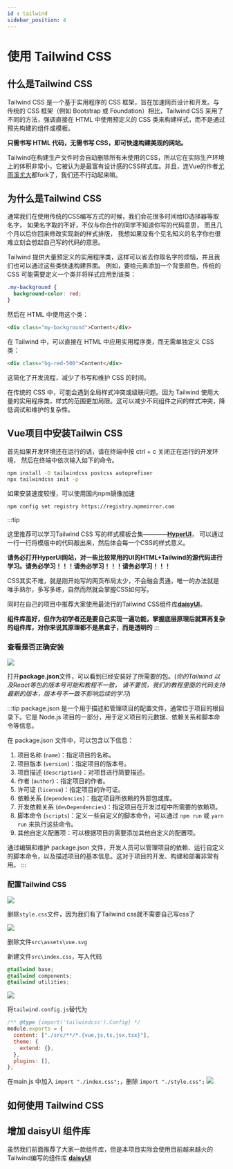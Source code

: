 ```yaml
---
id : tailwind
sidebar_position: 4
---
```


# 使用 Tailwind CSS

## 什么是Tailwind CSS

Tailwind CSS 是一个基于实用程序的 CSS 框架，旨在加速网页设计和开发。与传统的 CSS 框架（例如 Bootstrap 或 Foundation）相比，Tailwind CSS 采用了不同的方法，强调直接在 HTML 中使用预定义的 CSS 类来构建样式，而不是通过预先构建的组件或模板。

**只需书写 HTML 代码，无需书写 CSS，即可快速构建美观的网站。**

Tailwind在构建生产文件时会自动删除所有未使用的CSS，所以它在实际生产环境上的体积非常小，它被认为是最富有设计感的CSS样式库。并且，连Vue的作者[尤雨溪尤大](https://zh.wikipedia.org/wiki/%E5%B0%A4%E9%9B%A8%E6%BA%AA)都fork了，我们还不行动起来嘛。

## 为什么是Tailwind CSS

通常我们在使用传统的CSS编写方式的时候，我们会花很多时间给ID选择器等取名字，
如果名字取的不好，不仅与你合作的同学不知道你写的代码意思，
而且几个月以后你回来修改实现新的样式排版，
我想如果没有个见名知义的名字你也很难立刻会想起自己写的代码的意思。

Tailwind 提供大量预定义的实用程序类，这样可以省去你取名字的烦恼，并且我们也可以通过这些类快速构建界面。
例如，要给元素添加一个背景颜色，传统的 CSS 可能需要定义一个类并将样式应用到该类：

```css
.my-background {
  background-color: red;
}
```

然后在 HTML 中使用这个类：

```html
<div class="my-background">Content</div>
```

在 Tailwind 中，可以直接在 HTML 中应用实用程序类，而无需单独定义 CSS 类：

```html
<div class="bg-red-500">Content</div>
```

这简化了开发流程，减少了书写和维护 CSS 的时间。

在传统的 CSS 中，可能会遇到全局样式冲突或级联问题。因为 Tailwind 使用大量的实用程序类，样式的范围更加局限。这可以减少不同组件之间的样式冲突，降低调试和维护的复杂性。

## Vue项目中安装Tailwin CSS

首先如果开发环境还在运行的话，请在终端中按 ctrl + c 关闭正在运行的开发环境，
然后在终端中依次输入如下的命令。

```bash
npm install -D tailwindcss postcss autoprefixer
npx tailwindcss init -p
```

如果安装速度较慢，可以使用国内npm镜像加速
```bash
npm config set registry https://registry.npmmirror.com
```

:::tip

这里推荐可以学习Tailwind CSS 写的样式模板合集————[**HyperUI**](https://www.hyperui.dev/)，
可以通过一行一行将模版中的代码敲出来，然后体会每一个CSS的样式意义。

**请务必打开HyperUI网站，对一些比较常用的UI的HTML+Tailwind的源代码进行学习。请务必学习！！！请务必学习！！！请务必学习！！！**

CSS其实不难，就是刚开始写的网页布局太少，不会融会贯通，唯一的办法就是唯手熟尔，多写多练，自然而然就会掌握CSS如何写。

同时在自己的项目中推荐大家使用最流行的Tailwind CSS组件库[**daisyUI**](https://daisyui.com/)。

**组件库虽好，但作为初学者还是要自己实现一遍功能，掌握底层原理后就算再复杂的组件库，对你来说其原理都不是黑盒子，而是透明的**
:::

### 查看是否正确安装

![](img/1_9.png)

打开**package.json**文件，可以看到已经安装好了所需要的包。(*你的Tailwind 以及React等包的版本号可能和教程不一致，
请不要慌，我们的教程里面的代码支持最新的版本，版本号不一致不影响后续的学习*)

:::tip
package.json 是一个用于描述和管理项目的配置文件，通常位于项目的根目录下。它是 Node.js 项目的一部分，用于定义项目的元数据、依赖关系和脚本命令等信息。

在 package.json 文件中，可以包含以下信息：

1. 项目名称 (`name`)：指定项目的名称。
2. 项目版本 (`version`)：指定项目的版本号。
3. 项目描述 (`description`)：对项目进行简要描述。
4. 作者 (`author`)：指定项目的作者。
5. 许可证 (`license`)：指定项目的许可证。
6. 依赖关系 (`dependencies`)：指定项目所依赖的外部包或库。
7. 开发依赖关系 (`devDependencies`)：指定项目在开发过程中所需要的依赖项。
8. 脚本命令 (`scripts`)：定义一些自定义的脚本命令，可以通过 `npm run` 或 `yarn run` 来执行这些命令。
9. 其他自定义配置项：可以根据项目的需要添加其他自定义的配置项。

通过编辑和维护 package.json 文件，开发人员可以管理项目的依赖、运行自定义的脚本命令，以及描述项目的基本信息。这对于项目的开发、构建和部署非常有用。
:::

### 配置Tailwind CSS

![](img/1_10.png)

删除`style.css`文件，因为我们有了Tailwind css就不需要自己写css了

![](img/1_13.png)

删除文件`src\assets\vue.svg`

新建文件`src\index.css`，写入代码

```css
@tailwind base;
@tailwind components;
@tailwind utilities;
```
![](img/1_16.png)

将`tailwind.config.js`替代为
```jsx
/** @type {import('tailwindcss').Config} */
module.exports = {
  content: ["./src/**/*.{vue,js,ts,jsx,tsx}"],
  theme: {
    extend: {},
  },
  plugins: [],
};


```

在main.js 中加入 ```import "./index.css";```，删除 ```import "./style.css";```
![](img/1_17.png)


## 如何使用 Tailwind CSS





## 增加 daisyUI 组件库

虽然我们前面推荐了大家一款组件库，但是本项目实际会使用目前越来越火的Tailwind编写的组件库 [**daisyUI**](https://daisyui.com/)